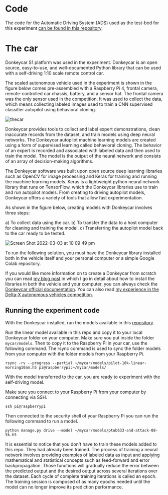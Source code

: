 # Code

The code for the Automatic Driving System (ADS) used as the test-bed for this experiment [can be found in this repository](https://github.com/mikecamara/donkeycar-with-adversarial-machine-learning-attacks).

# The car

Donkeycar S1 platform was used in the experiment. Donkeycar is an open source, easy-to-use, and well-documented Python library that can be used with a self-driving 1:10 scale remote control car.

The scaled autonomous vehicle used in the experiment is shown in the figure below comes pre-assembled with a Raspberry Pi 4, frontal camera, remote-controlled car chassis, battery, and a sensor hat. The frontal camera was the only sensor used in the competition. It was used to collect the data, which means collecting labeled images used to train a CNN supervised classifier autopilot using behavioral cloning.

![thecar](https://user-images.githubusercontent.com/8085864/156641685-faf4b0a0-f444-4144-bbdc-90a55569a5db.png)

Donkeycar provides tools to collect and label expert demonstrations, clean inaccurate records from the dataset, and train models using deep neural networks. The Donkeycar autopilot machine learning models are created using a form of supervised learning called behavioral cloning. The behavior of an expert is recorded and associated with labeled data and then used to train the model. The model is the output of the neural network and consists of an array of decision-making algorithms.

The Donkeycar software was built upon open source deep learning libraries such as OpenCV for image processing and Keras for training and running the machine learning models. Keras is a lightweight python neural network library that runs on TensorFlow, which the Donkeycar libraries use to train and run autopilot models. From creating to driving autopilot models, Donkeycar offers a variety of tools that allow fast experimentation. 

As shown in the figure below, creating models with Donkeycar involves three steps:

a) To collect data using the car.
b) To transfer the data to a host computer for cleaning and training the model.
c) Transferring the autopilot model back to the car ready to be tested.

![Screen Shot 2022-03-03 at 10 09 49 pm](https://user-images.githubusercontent.com/8085864/156644820-5b8f0f42-7fcc-414f-88c7-2fed0b81ab63.png)

To run the following solution, you must have the Donkeycar library installed both in the vehicle itself and your personal computer or a simple Google Colab repository. 

If you would like more information on to create a Donkeycar from scratch you can read [my blog post](https://softwareengineering.netlify.app/donkey-car/ ) in which I go in detail about how to install the libraries in both the vehicle and your computer, you can always check the [Donkeycar official documentation](https://docs.donkeycar.com/). You can also read [my experience in the Delta-X autonomous vehicles competition](https://github.com/mikecamara/self-driving-competition-delta-x).


## Running the experiment code

With the Donkeycar installed, run the models available in this [repository](https://github.com/mikecamara/donkeycar-with-adversarial-machine-learning-attacks).


Run the linear model available in this repo and copy it to your local Donkeycar folder on your computer. Make sure you put inside the folder `mycar/models`. Then to copy it to the Raspberry Pi in your car, use the following command. The rsync command is used to sync the folder models from your computer with the folder models from your Raspberry Pi. 

````
rsync -rv --progress --partial ~/mycar/models/pilot-10k-linear-morning10am.h5 pi@raspberrypi:~/mycar/models/
````

With the model transferred to the car, you are ready to experiment with the self-driving model.

Make sure you connect to your Raspberry Pi from your computer by connecting via SSH. 

````
ssh pi@raspberrypi
````

Then connected to the security shell of your Raspberry Pi you can run the following command to run a model. 

````
python manage.py drive --model ~/mycar/models/ptub633-and-attack-08-5k.h5
````

It is essential to notice that you don't have to train these models added to this repo. They had already been trained. The process of training a neural network involves providing examples of labeled data as input and applying mathematical and statistical concepts such as feed-forward and error backpropagation. Those functions will gradually reduce the error between the predicted output and the desired output across several iterations over the dataset. Each cycle of complete training iterations is called an epoch. The training session is composed of as many epochs needed until the model can no longer improve its prediction performance.


